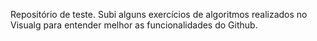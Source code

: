 Repositório de teste. Subi alguns exercícios de algoritmos realizados no Visualg para entender melhor as funcionalidades do Github.
